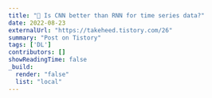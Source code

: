 ```yaml
---
title: "🤔 Is CNN better than RNN for time series data?"
date: 2022-08-23
externalUrl: "https://takeheed.tistory.com/26"
summary: "Post on Tistory"
tags: ['DL']
contributors: []
showReadingTime: false
_build:
  render: "false"
  list: "local"
---
```

